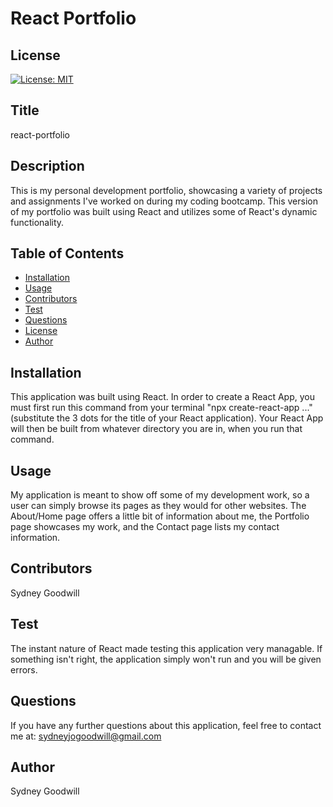 # React Portfolio
## License
  [![License: MIT](https://img.shields.io/badge/License-IPL%201.0-blue.svg)](https://opensource.org/licenses/IPL-1.0)

  ## Title
  react-portfolio

  ## Description
  This is my personal development portfolio, showcasing a variety of projects and assignments I've worked on during my coding bootcamp. This version of my portfolio was built using React and utilizes some of React's dynamic functionality.

  ## Table of Contents
  * [Installation](#install)
  * [Usage](#usage)
  * [Contributors](#contributors)
  * [Test](#test)
  * [Questions](#questions)
  * [License](#license)
  * [Author](#author)
  
  ## Installation
  This application was built using React. In order to create a React App, you must first run this command from your terminal "npx create-react-app ..." (substitute the 3 dots for the title of your React application). Your React App will then be built from whatever directory you are in, when you run that command.

  ## Usage
  My application is meant to show off some of my development work, so a user can simply browse its pages as they would for other websites. The About/Home page offers a little bit of information about me, the Portfolio page showcases my work, and the Contact page lists my contact information.

  ## Contributors
  Sydney Goodwill

  ## Test
  The instant nature of React made testing this application very managable. If something isn't right, the application simply won't run and you will be given errors.

  ## Questions
  If you have any further questions about this application, feel free to contact me at: sydneyjogoodwill@gmail.com

  ## Author
  Sydney Goodwill 

